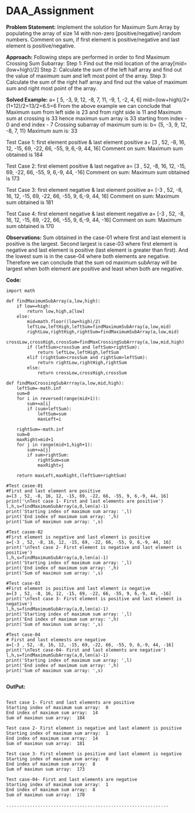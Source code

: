 # DAA_Assignment
**Problem Statement:** 
Implement the solution for Maximum Sum Array by populating the array of size 14 with non-zero [positive/negative] random numbers.
Comment on sum, if first element is positive/negative and last element is positive/negative.

**Approach:**
Following steps are performed in order to find Maximum Crossing Sum Subarray:
Step 1: Find out the mid location of the array[mid=(low+high)/2]
Step 2: Calculate the sum of the left half array and find out the value of maximum sum and left most point of the array.
Step 3: Calculate the sum of the right half array and find out the value of maximum sum and right most point of the array.

**Solved Example:**
a= [ 5, -3, 9, 12, -8, 7, 11, -9, 1, -2, 4, 6] 
mid=(low+high)/2=(1+12)/2=13/2=6.5=6
From the above example we can conclude that Maximum sum from left side is 23 and from right side is 11 and Maximum sum at crossing is 33 hence maximun sum array is 33
starting from index - 0
and end index - 7
Crossing subarray of maximum sum is:
b= {5, -3, 9, 12, -8, 7, 11}
Maximum sum is: 33


Test Case 1: first element positive & last element positive
a= [3 , 52, -8, 16, 12, -15, 69, -22, 66, -55, 9, 6,-9, 44, 16]
Comment on sum: Maximum sum obtained is 184

Test Case 2: first element positive & last negative
a= [3 , 52, -8, 16, 12, -15, 69, -22, 66, -55, 9, 6,-9, 44, -16]
Comment on sum: Maximum sum obtained is 173

Test Case 3: first element negative & last element positive
a= [-3 , 52, -8, 16, 12, -15, 69, -22, 66, -55, 9, 6,-9, 44, 16]
Comment on sum: Maximum sum obtained is 181

Test Case 4: first element negative & last element negative
a= [-3 , 52, -8, 16, 12, -15, 69, -22, 66, -55, 9, 6,-9, 44, -16]
Comment on sum: Maximum sum obtained is 170

**Observations:** Sum obtained in the case-01 where first and last element is positive is the largest. Second largest is case-03 where first element is negative and last element is positive (last element is greater than first). And the lowest sum is in the case-04 where both elements are negative.
Therefore we can conclude that the sum od maximum subArray will be largest when both element are positive and least when both are negative.


**Code:**
```
import math

def findMaximumSubArray(a,low,high):
    if low==high:
        return low,high,a[low]
    else:
        mid=math.floor((low+high)/2)
        leftLow,leftHigh,leftSum=findMaximumSubArray(a,low,mid)
        rightLow,rightHigh,rightSum=findMaximumSubArray(a,low,mid)
        crossLow,crossHigh,crossSum=findMaxCrossingSubArrray(a,low,mid,high)
        if (leftSum>crossSum and leftSum>rightSum):
            return leftLow,leftHigh,leftSum
        elif (rightSum>crossSum and rightSum>leftSum):
            return rightLow,rightHigh,rightSum
        else:
            return crossLow,crossHigh,crossSum

def findMaxCrossingSubArrray(a,low,mid,high):
    leftSum=-math.inf
    sum=0
    for i in reversed(range(mid+1)):
        sum+=a[i]
        if (sum>leftSum):
            leftSum=sum
            maxLeft=i

    rightSum=-math.inf
    sum=0
    maxRight=mid+1
    for j in range(mid+1,high+1):
        sum+=a[j]
        if sum>rightSum:
            rightSum=sum
            maxRight=j

    return maxLeft,maxRight,(leftSum+rightSum)

#Test casee-01
#First and last element are positive
a=[3 , 52, -8, 16, 12, -15, 69, -22, 66, -55, 9, 6,-9, 44, 16]
print('\nTest case 1- First and last elements are positive')
l,h,s=findMaximumSubArray(a,0,len(a)-1)
print('Starting index of maximum sum array: ',l)
print('End index of maximum sum array: ',h)
print('Sum of maximun sum array: ',s)

#Test casee-02
#First element is negative and last element is positive
a=[-3 , 52, -8, 16, 12, -15, 69, -22, 66, -55, 9, 6,-9, 44, 16]
print('\nTest case 2- First element is negative and last element is positive')
l,h,s=findMaximumSubArray(a,0,len(a)-1)
print('Starting index of maximum sum array: ',l)
print('End index of maximum sum array: ',h)
print('Sum of maximun sum array: ',s)

#Test case-03
#First element is positive and last element is negative
a=[3 , 52, -8, 16, 12, -15, 69, -22, 66, -55, 9, 6,-9, 44, -16]
print('\nTest case 3- First element is positive and last element is negative')
l,h,s=findMaximumSubArray(a,0,len(a)-1)
print('Starting index of maximum sum array: ',l)
print('End index of maximum sum array: ',h)
print('Sum of maximun sum array: ',s)

#Test case-04
# First and last elemests are negative
a=[-3 , 52, -8, 16, 12, -15, 69, -22, 66, -55, 9, 6,-9, 44, -16]
print('\nTest case-04- First and last elements are negative')
l,h,s=findMaximumSubArray(a,0,len(a)-1)
print('Starting index of maximum sum array: ',l)
print('End index of maximum sum array: ',h)
print('Sum of maximun sum array: ',s)


```

**OutPut:**
```

Test case 1- First and last elements are positive
Starting index of maximum sum array:  0
End index of maximum sum array:  14
Sum of maximun sum array:  184

Test case 2- First element is negative and last element is positive
Starting index of maximum sum array:  1
End index of maximum sum array:  14
Sum of maximun sum array:  181

Test case 3- First element is positive and last element is negative
Starting index of maximum sum array:  0
End index of maximum sum array:  8
Sum of maximun sum array:  173

Test case-04- First and last elements are negative
Starting index of maximum sum array:  1
End index of maximum sum array:  8
Sum of maximun sum array:  170

..............................................................
```
